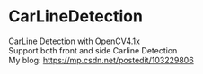 # CarLineDetection
CarLine Detection with OpenCV4.1x  
Support both front and side Carline Detection  
My blog: https://mp.csdn.net/postedit/103229806
